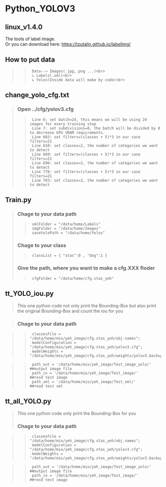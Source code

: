 # Python_YOLOV3

## linux_v1.4.0
The tools of label image.<br>
Or you can download here: <a> https://tzutalin.github.io/labelImg/

## How to put data 
>>      Data--→ Images(.jpg,.png ...)<br>
>>      ↳ Labels(.xml)<br>
>>      ↳ Yolos(Inside data will make by code)<br>
## change_yolo_cfg.txt
>   ### Open ../cfg/yolov3.cfg <br>
>>      Line 6: set batch=24, this means we will be using 24 images for every training step
>>      Line 7: set subdivisions=8, the batch will be divided by 8 to decrease GPU VRAM requirements.
>>      Line 603: set filters=(classes + 5)*3 in our case filters=21
>>      Line 610: set classes=2, the number of categories we want to detect
>>      Line 689: set filters=(classes + 5)*3 in our case filters=21
>>      Line 696: set classes=2, the number of categories we want to detect
>>      Line 776: set filters=(classes + 5)*3 in our case filters=21
>>      Line 783: set classes=2, the number of categories we want to detect
   
## Train.py
>  ### Chage to your data path 
>>      xmlFolder = "/data/home/Labels" 
>>      imgFolder = "/data/home/Images" 
>>      saveYoloPath = "/data/home/Yolos"
>  ### Chage to your class    
>>      classList = { "stas":0 , "dog":1 }
>  ### Give the path, where you want to make a cfg.XXX floder
>>      cfgFolder = "/data/home/cfg.stas_yeh"

## tt_YOLO_iou.py

>  This one python code not only print the Bounding-Box but also print the original Bounding-Box and count the iou for you<br>

>  ### Chage to your data path

>>      classesFile = "/data/home/mio/yeh_image/cfg.stas_yeh/obj.names";             
>>      modelConfiguration = "/data/home/mio/yeh_image/cfg.stas_yeh/yolov3.cfg";   
>>      modelWeights = "/data/home/mio/yeh_image/cfg.stas_yeh/weights/yolov3.backup";

>>      path_out = '/data/home/mio/yeh_image/Test_image_yolo/' ##output image file 
>>      path_in = '/data/home/mio/yeh_image/Test_image/'       ##resd test image   
>>      path_xml = '/data/home/mio/yeh_image/Test_xml/'        ##read test xml

## tt_all_YOLO.py

>  This one python code only print the Bounding-Box for you<br>
>  ### Chage to your data path

>>      classesFile = "/data/home/mio/yeh_image/cfg.stas_yeh/obj.names";             
>>      modelConfiguration = "/data/home/mio/yeh_image/cfg.stas_yeh/yolov3.cfg";   
>>      modelWeights = "/data/home/mio/yeh_image/cfg.stas_yeh/weights/yolov3.backup";

>>      path_out = '/data/home/mio/yeh_image/Test_image_yolo/' ##output image file 
>>      path_in = '/data/home/mio/yeh_image/Test_image/'       ##resd test image   
   
